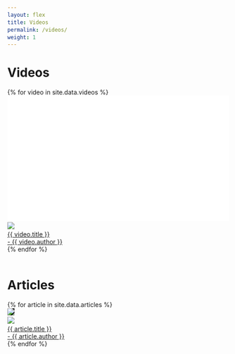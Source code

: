 ```yaml
---
layout: flex
title: Videos
permalink: /videos/
weight: 1
---
```


<h1>Videos</h1>
<section class="my2 py2 clearfix" style='background-color:transparent'>
<div class="flex-wrap">
{% for video in site.data.videos %}
<div class="sm-col sm-col-4 showcase">
	<img src="/images/video-placeholder.png" style="background-image:url('http://img.youtube.com/vi/{{ video.yt_id }}/0.jpg');background-position: center; background-size: 100% auto;
	    background-repeat: no-repeat;"/>
	<a href="https://youtube.com/watch?v={{ video.yt_id }}&list=PLXM9Shjg7jenAH19HHSWYPJ4EtB4RNDc1" identifier="{{ video.title }}" class="overlay">
		<div class="overlay flex flex-end">
			<div class="flex flex-end m2">
				<div class="flex-none mr2">
					<img src="{{ video.avatar }}" class="avatar">
				</div>
				<div class="flex flex-column">
					<div class="flex-auto liner videotitle">{{ video.title }}</div>
					<div class="flex-auto author">- {{ video.author }}</div>
				</div>
			</div>
		</div>
	</a>
</div>
{% endfor %}
</div>

</section>
<br />
<h1>Articles</h1>
<section class="my2 py2 clearfix">
<div class="flex-wrap">
{% for article in site.data.articles %}
<div class="sm-col sm-col-4 showcase fixing">
	<img src="/images/showcase-placeholder.png" style="background-image:url('{{ article.featured }}');background-position: center; background-size: 100% auto;
    background-repeat: no-repeat; background-color: black;"/>
	<a href="{{ article.link }}" identifier="{{ article.author }}" class="overlay">
		<div class="overlay flex flex-end">
			<div class="flex flex-end m2">
				<div class="flex-none mr2">
					<img src="{{ article.avatar }}" class="avatar">
				</div>
				<div class="flex flex-column">
					<div class="flex-auto liner videotitle">{{ article.title }}</div>
					<div class="flex-auto author">- {{ article.author }}</div>
				</div>
			</div>
		</div>
	</a>
</div>
{% endfor %}
</div>

</section>
